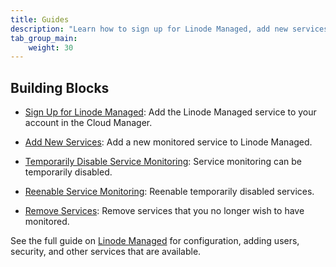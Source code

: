 ```yaml
---
title: Guides
description: "Learn how to sign up for Linode Managed, add new services, disable service monitoring, and more."
tab_group_main:
    weight: 30
---
```


## Building Blocks

- [Sign Up for Linode Managed](/docs/products/services/managed/guides/sign-up/): Add the Linode Managed service to your account in the Cloud Manager.

- [Add New Services](/docs/products/services/managed/guides/add-services/): Add a new monitored service to Linode Managed.

- [Temporarily Disable Service Monitoring](/docs/products/services/managed/guides/disable-a-service-monitor/): Service monitoring can be temporarily disabled.

- [Reenable Service Monitoring](/docs/products/services/managed/guides/reenable-a-service-monitor/): Reenable temporarily disabled services.

- [Remove Services](/docs/products/services/managed/guides/remove-services/): Remove services that you no longer wish to have monitored.

See the full guide on [Linode Managed](/docs/guides/linode-managed/) for configuration, adding users, security, and other services that are available.
